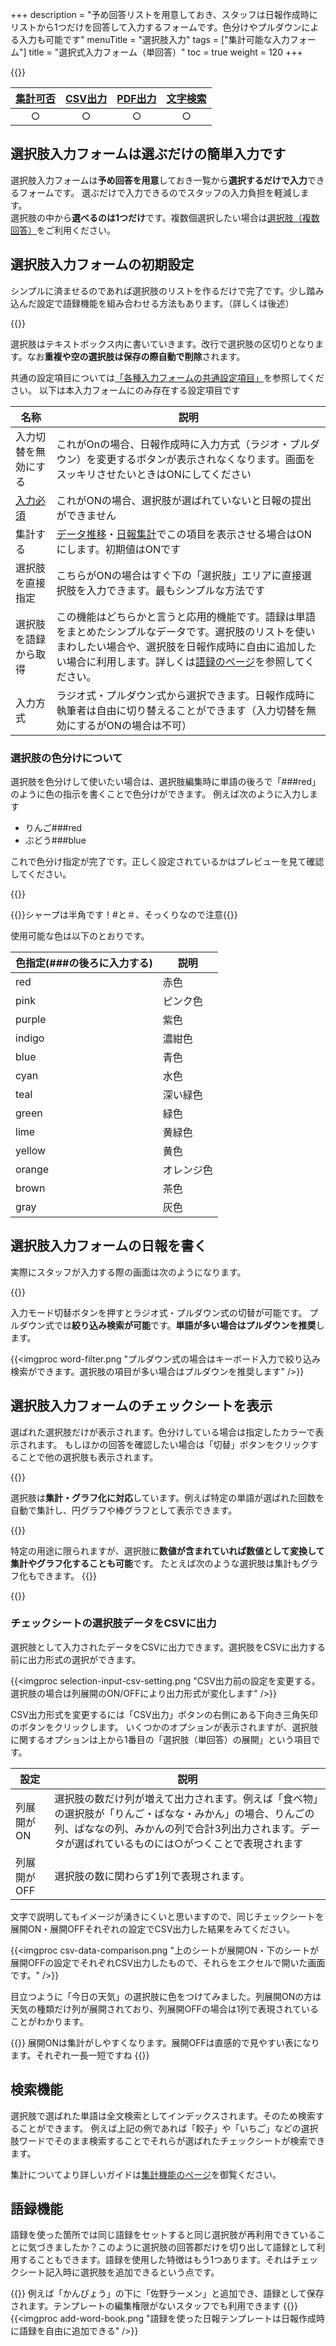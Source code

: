 +++
description = "予め回答リストを用意しておき、スタッフは日報作成時にリストから1つだけを回答して入力するフォームです。色分けやプルダウンによる入力も可能です"
menuTitle = "選択肢入力"
tags = ["集計可能な入力フォーム"]
title = "選択式入力フォーム（単回答）"
toc = true
weight = 120
+++

{{<icatch filename="eye-catch" msg="選ぶだけの簡単 入力方式。集計も可" title="選択肢入力フォームを含んだ日報テンプレート" fontsize="30px" alice="here" >}}

|[集計可否](/manual/report/analytics/)|[CSV出力](/manual/report/analytics/csv/)|[PDF出力](/manual/report/read/pdf/)|[文字検索](/manual/report/read/list/)|
|:---:|:---:|:---:|:---:|
|○|○|○|○|

## 選択肢入力フォームは選ぶだけの簡単入力です

選択肢入力フォームは**予め回答を用意**しておき一覧から**選択するだけで入力**できるフォームです。
選ぶだけで入力できるのでスタッフの入力負担を軽減します。  
選択肢の中から**選べるのは1つだけ**です。複数個選択したい場合は[選択肢（複数回答）](/manual/initial-setting/groupsetting/template/select2/)をご利用ください。

## 選択肢入力フォームの初期設定

シンプルに済ませるのであれば選択肢のリストを作るだけで完了です。少し踏み込んだ設定で語録機能を組み合わせる方法もあります。（詳しくは後述）

{{<appscreen filename="report-template-edit" title="選択肢入力フォームのみで構成されたチェックシートのサンプル。このテンプレートを使って実際の入力画面や表示画面を確認していきましょう"  >}}

選択肢はテキストボックス内に書いていきます。改行で選択肢の区切りとなります。なお**重複や空の選択肢は保存の際自動で削除**されます。

共通の設定項目については[「各種入力フォームの共通設定項目」](/manual/initial-setting/groupsetting/template/make/#common_setting)を参照してください。
以下は本入力フォームにのみ存在する設定項目です

|名称|説明|
|---|---|
|入力切替を無効にする|これがOnの場合、日報作成時に入力方式（ラジオ・プルダウン）を変更するボタンが表示されなくなります。画面をスッキリさせたいときはONにしてください|
|[入力必須](/blog/required/)|これがONの場合、選択肢が選ばれていないと日報の提出ができません|
|集計する|[データ推移](/manual/report/analytics/list/)・[日報集計](/manual/report/analytics/transition/)でこの項目を表示させる場合はONにします。初期値はONです|
|選択肢を直接指定|こちらがONの場合はすぐ下の「選択肢」エリアに直接選択肢を入力できます。最もシンプルな方法です|
|選択肢を語録から取得|この機能はどちらかと言うと応用的機能です。語録は単語をまとめたシンプルなデータです。選択肢のリストを使いまわしたい場合や、選択肢を日報作成時に自由に追加したい場合に利用します。詳しくは[語録のページ](/manual/initial-setting/group2/goroku/)を参照してください。|
|入力方式|ラジオ式・プルダウン式から選択できます。日報作成時に執筆者は自由に切り替えることができます（入力切替を無効にするがONの場合は不可）|

### 選択肢の色分けについて

選択肢を色分けして使いたい場合は、選択肢編集時に単語の後ろで「###red」のように色の指示を書くことで色分けができます。
例えば次のように入力します

- りんご###red
- ぶどう###blue

これで色分け指定が完了です。正しく設定されているかはプレビューを見て確認してください。

{{<icatch filename="word-color-coding" msg="色分けした例です 視認性も向上！？" title="選択肢の単語を色分けで表示する" fontsize="30px" alice="shield" >}}

{{<alice pos="right" icon="here">}}シャープは半角です！#と＃、そっくりなので注意{{</alice>}}

使用可能な色は以下のとおりです。

|色指定(###の後ろに入力する)|説明|
|---|---|
|red|赤色|
|pink|ピンク色|
|purple|紫色|
|indigo|濃紺色|
|blue|青色|
|cyan|水色|
|teal|深い緑色|
|green|緑色|
|lime|黄緑色|
|yellow|黄色|
|orange|オレンジ色|
|brown|茶色|
|gray|灰色|

## 選択肢入力フォームの日報を書く

実際にスタッフが入力する際の画面は次のようになります。

{{<appscreen filename="selection-input" title="選択肢入力フォームで構成されたチェックシートの入力画面。それぞれの設定が適切に反映されている事がわかります"  >}}

入力モード切替ボタンを押すとラジオ式・プルダウン式の切替が可能です。
プルダウン式では**絞り込み検索が可能**です。**単語が多い場合はプルダウンを推奨**します。

{{<imgproc word-filter.png "プルダウン式の場合はキーボード入力で絞り込み検索ができます。選択肢の項目が多い場合はプルダウンを推奨します" />}}

## 選択肢入力フォームのチェックシートを表示

選ばれた選択肢だけが表示されます。色分けしている場合は指定したカラーで表示されます。
もしほかの回答を確認したい場合は「切替」ボタンをクリックすることで他の選択肢も表示されます。

{{<appscreen filename="post" title="選択肢入力フォームで構成されたチェックシートの受信画面"  >}}

選択肢は**集計・グラフ化に対応**しています。例えば特定の単語が選ばれた回数を自動で集計し、円グラフや棒グラフとして表示できます。

{{<appscreen filename="pie-charts" title="単語の出現回数をカウントして円グラフを生成する"  >}}

特定の用途に限られますが、選択肢に**数値が含まれていれば数値として変換して集計やグラフ化することも可能**です。
たとえば次のような選択肢は集計もグラフ化もできます。
{{<appscreen filename="num-select"  title="選択肢は単語ですが数値に置き換えてグラフ化することも可能です"   >}}

{{<appscreen filename="charts" title="選択肢を数値へ変換して折れ線グラフを作成"  >}}

### チェックシートの選択肢データをCSVに出力

選択肢として入力されたデータをCSVに出力できます。選択肢をCSVに出力する前に出力形式の選択ができます。

{{<imgproc selection-input-csv-setting.png "CSV出力前の設定を変更する。選択肢の場合は列展開のON/OFFにより出力形式が変化します" />}}

CSV出力形式を変更するには「CSV出力」ボタンの右側にある下向き三角矢印のボタンをクリックします。
いくつかのオプションが表示されますが、選択肢に関するオプションは上から1番目の「選択肢（単回答）の展開」という項目です。

|設定|説明|
|---|---|
|列展開がON|選択肢の数だけ列が増えて出力されます。例えば「食べ物」の選択肢が「りんご・ばなな・みかん」の場合、りんごの列、ばななの列、みかんの列で合計3列出力されます。データが選ばれているものには○がつくことで表現されます|
|列展開がOFF|選択肢の数に関わらず1列で表現されます。|

文字で説明してもイメージが湧きにくいと思いますので、同じチェックシートを展開ON・展開OFFそれぞれの設定でCSV出力した結果をみてください。

{{<imgproc csv-data-comparison.png "上のシートが展開ON・下のシートが展開OFFの設定でそれぞれCSV出力したもので、それらをエクセルで開いた画面です。" />}}

目立つように「今日の天気」の選択肢に色をつけてみました。列展開ONの方は天気の種類だけ列が展開されており、列展開OFFの場合は1列で表現されていることがわかります。

{{<alice pos="right" icon="pc">}}
展開ONは集計がしやすくなります。展開OFFは直感的で見やすい表になります。それぞれ一長一短ですね
{{</alice>}}

## 検索機能

選択肢で選ばれた単語は全文検索としてインデックスされます。そのため検索することができます。
例えば上記の例であれば「餃子」や「いちご」などの選択肢ワードでそのまま検索することでそれらが選ばれたチェックシートが検索できます。

集計についてより詳しいガイドは[集計機能のページ](/manual/report/analytics/transition/)を御覧ください。

## 語録機能

語録を使った箇所では同じ語録をセットすると同じ選択肢が再利用できていることに気づきましたか？このように選択肢の回答郡だけを切り出して語録として利用することもできます。語録を使用した特徴はもう1つあります。それはチェックシート記入時に選択肢を追加できるという点です。

{{<alice pos="right" icon="ok">}}
例えば「かんぴょう」の下に「佐野ラーメン」と追加でき、語録として保存されます。テンプレートの編集権限がないスタッフでも利用できます
{{</alice>}}
{{<imgproc add-word-book.png "語録を使った日報テンプレートは日報作成時に語録を自由に追加できる" />}}
